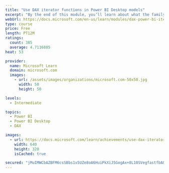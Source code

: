 ```yaml
---
title: "Use DAX iterator functions in Power BI Desktop models"
excerpt: "By the end of this module, you’ll learn about what the family of iterator functions can do and how to use them in your DAX calculations. Calculations will include custom summarizations, ranking, and concatenation."
webUrl: https://docs.microsoft.com/en-us/learn/modules/dax-power-bi-iterator-functions/
type: course
price: Free
length: PT12M
ratings:
  count: 385
  average: 4.7116885
heat: 53

provider:
  name: Microsoft Learn
  domain: microsoft.com
  images:
    - url: /assets/images/organizations/microsoft.com-50x50.jpg
      width: 50
      height: 50

levels:
  - Intermediate

topics:
  - Power BI
  - Power BI Desktop
  - DAX

images:
  - url: https://docs.microsoft.com/learn/achievements/use-dax-iterator-functions-power-bi-desktop-social.png
    width: 640
    height: 320
    isCached: true

secured: "jMuIMWCbAZBFM6csSBbs1x5UZe8oA6HuiPkXiJ5GogAx+8L10SVegfastfbA0aANsoJChBogTHEUieqTuvaa+rrGvnDdm7jAp2w9PSZD/SBhX43kLdf8SGTqkgHyOZRPQYxHDhXCVsw3MBGBiZ+hyxdLG7GSs8M4TgVu5YcU3ehq6T3QGmVhogTgY/wxe54gBZ3dPNSPvbaLICJ43IVZ7CPwfi76ZCgm5Zo3bwuQthgquUHkIVBpb0vaWriSBd1m/oGcWvVE+QqXvlE5SPclhlIBwN5tR2m/ODfMJR/SqiNotQ9kjgWd8tmLp2/oiI7GAf23/xoJNavFtCrC/go9+wmuEpZAeM2X4AYC2SrP2nGsT+5bzqedv4NJjmGZabi8KRyH6uQ6fdtffN0CnIASvC/cxdBGRQyw6eknvGqBU4s=;ZjLh8wA4THRbRm0dwJ7FoA=="
---
```


